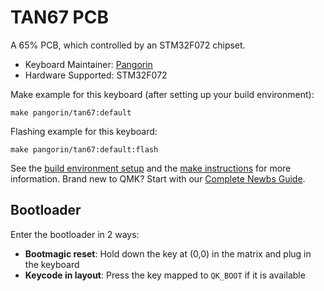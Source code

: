 # TAN67 PCB

A 65% PCB, which controlled by an STM32F072 chipset.

* Keyboard Maintainer: [Pangorin](https://github.com/pangorin)
* Hardware Supported: STM32F072

Make example for this keyboard (after setting up your build environment):

    make pangorin/tan67:default

Flashing example for this keyboard:

    make pangorin/tan67:default:flash

See the [build environment setup](https://docs.qmk.fm/#/getting_started_build_tools) and the [make instructions](https://docs.qmk.fm/#/getting_started_make_guide) for more information. Brand new to QMK? Start with our [Complete Newbs Guide](https://docs.qmk.fm/#/newbs).

## Bootloader

Enter the bootloader in 2 ways:

* **Bootmagic reset**: Hold down the key at (0,0) in the matrix and plug in the keyboard
* **Keycode in layout**: Press the key mapped to `QK_BOOT` if it is available
